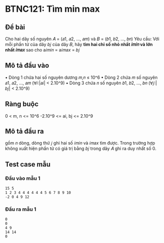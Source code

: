 # BTNC121: Tìm min max

## Đề bài

Cho hai dãy số nguyên 𝐴 = (𝑎1, 𝑎2, …, 𝑎𝑚) và 𝐵 = (𝑏1, 𝑏2, …, 𝑏𝑛)
Yêu cầu: Với mỗi phần tử của dãy 𝑏𝑗 của dãy 𝐵, hãy **tìm hai chỉ số nhỏ nhất 𝑖𝑚𝑖𝑛 và lớn nhất 𝑖𝑚𝑎𝑥** sao cho a𝑖𝑚𝑖𝑛 = a𝑖𝑚𝑎𝑥 = 𝑏𝑗

## Mô tả đầu vào

• Dòng 1 chứa hai số nguyên dương 𝑚,𝑛 ≤ 10^6
• Dòng 2 chứa 𝑚 số nguyên 𝑎1, 𝑎2, …, 𝑎𝑚 (∀𝑖:|𝑎𝑖| < 2.10^9)
• Dòng 3 chứa 𝑛 số nguyên 𝑏1, 𝑏2, …, 𝑏𝑛 (∀𝑗:|𝑏𝑗| < 2.10^9)

## Ràng buộc

0 < m, n <= 10^6
-2.10^9 <= ai, bj <= 2.10^9

## Mô tả đầu ra

gồm 𝑛 dòng, dòng thứ 𝑗 ghi hai số 𝑖𝑚𝑖𝑛 và 𝑖𝑚𝑎𝑥 tìm được.
Trong trường hợp không xuất hiện phần tử có giá trị bằng 𝑏𝑗 trong dãy 𝐴 ghi ra duy nhất số 0.

## Test case mẫu

### Đầu vào mẫu 1

```text
15 5 
1 2 3 4 4 4 4 4 4 5 6 7 8 9 10
-2 0 4 9 12
```

### Đầu ra mẫu 1

```text
0
0
4 9
14 14
0
```
